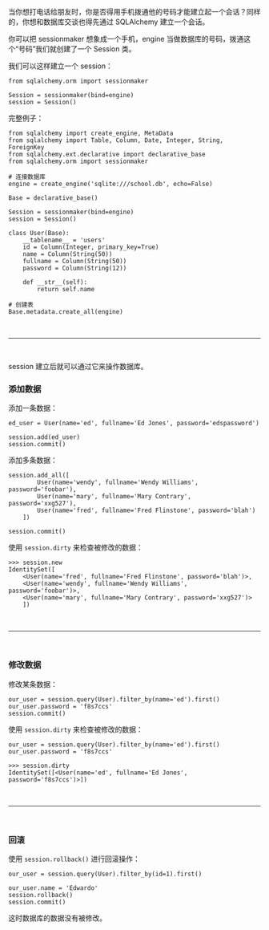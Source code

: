 当你想打电话给朋友时，你是否得用手机拨通他的号码才能建立起一个会话？同样的，你想和数据库交谈也得先通过 SQLAlchemy 建立一个会话。

你可以把 sessionmaker 想象成一个手机，engine 当做数据库的号码，拨通这个“号码”我们就创建了一个 Session 类。

我们可以这样建立一个 session：
```
from sqlalchemy.orm import sessionmaker

Session = sessionmaker(bind=engine)
session = Session()
```

完整例子：
```
from sqlalchemy import create_engine, MetaData
from sqlalchemy import Table, Column, Date, Integer, String, ForeignKey
from sqlalchemy.ext.declarative import declarative_base
from sqlalchemy.orm import sessionmaker

# 连接数据库
engine = create_engine('sqlite:///school.db', echo=False)

Base = declarative_base()

Session = sessionmaker(bind=engine)
session = Session()

class User(Base):
    __tablename__ = 'users'
    id = Column(Integer, primary_key=True)
    name = Column(String(50))
    fullname = Column(String(50))
    password = Column(String(12))

    def __str__(self):
        return self.name

# 创建表
Base.metadata.create_all(engine)
```

<br>
<hr>
<br>

session 建立后就可以通过它来操作数据库。

### 添加数据

添加一条数据：
```
ed_user = User(name='ed', fullname='Ed Jones', password='edspassword')

session.add(ed_user)
session.commit()
```

添加多条数据：
```
session.add_all([
        User(name='wendy', fullname='Wendy Williams', password='foobar'),
        User(name='mary', fullname='Mary Contrary', password='xxg527'),
        User(name='fred', fullname='Fred Flinstone', password='blah')
    ])

session.commit()
```

使用 ``session.dirty`` 来检查被修改的数据：
```
>>> session.new
IdentitySet([
	<User(name='fred', fullname='Fred Flinstone', password='blah')>, 
	<User(name='wendy', fullname='Wendy Williams', password='foobar')>, 
	<User(name='mary', fullname='Mary Contrary', password='xxg527')>
	])
```

<br>
<hr>
<br>

### 修改数据

修改某条数据：
```
our_user = session.query(User).filter_by(name='ed').first()
our_user.password = 'f8s7ccs'
session.commit()
```

使用 ``session.dirty`` 来检查被修改的数据：
```
our_user = session.query(User).filter_by(name='ed').first()
our_user.password = 'f8s7ccs'

>>> session.dirty
IdentitySet([<User(name='ed', fullname='Ed Jones', password='f8s7ccs')>])
```

<br>
<hr>
<br>

### 回滚

使用 ``session.rollback()`` 进行回滚操作：
```
our_user = session.query(User).filter_by(id=1).first()

our_user.name = 'Edwardo'
session.rollback()
session.commit()
```
这时数据库的数据没有被修改。

